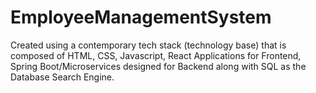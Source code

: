 # EmployeeManagementSystem
Created using a contemporary tech stack (technology base) that is composed of HTML, CSS, Javascript, React Applications for Frontend, Spring Boot/Microservices designed for Backend along with SQL as the Database Search Engine.
